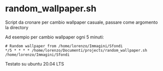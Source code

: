 # random_wallpaper.sh
Script da cronare per cambio wallpaper casuale, passare come argomento la directory

Ad esempio per cambio wallpaper ogni 5 minuti:

```
# Random wallpaper from /home/lorenzo/Immagini/Sfondi
*/5 * * * * /home/lorenzo/Documenti/projects/random_wallpaper.sh /home/lorenzo/Immagini/Sfondi
```
Testato su ubuntu 20.04 LTS
